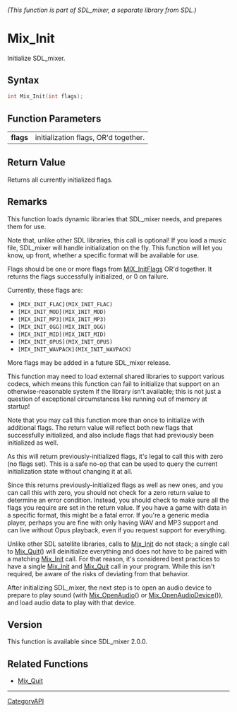 ###### (This function is part of SDL_mixer, a separate library from SDL.)
# Mix_Init

Initialize SDL_mixer.

## Syntax

```c
int Mix_Init(int flags);

```

## Function Parameters

|               |                                      |
| ------------- | ------------------------------------ |
| **flags**     | initialization flags, OR'd together. |

## Return Value

Returns all currently initialized flags.

## Remarks

This function loads dynamic libraries that SDL_mixer needs, and prepares
them for use.

Note that, unlike other SDL libraries, this call is optional! If you load a
music file, SDL_mixer will handle initialization on the fly. This function
will let you know, up front, whether a specific format will be available
for use.

Flags should be one or more flags from [MIX_InitFlags](MIX_InitFlags) OR'd
together. It returns the flags successfully initialized, or 0 on failure.

Currently, these flags are:

- `[MIX_INIT_FLAC](MIX_INIT_FLAC)`
- `[MIX_INIT_MOD](MIX_INIT_MOD)`
- `[MIX_INIT_MP3](MIX_INIT_MP3)`
- `[MIX_INIT_OGG](MIX_INIT_OGG)`
- `[MIX_INIT_MID](MIX_INIT_MID)`
- `[MIX_INIT_OPUS](MIX_INIT_OPUS)`
- `[MIX_INIT_WAVPACK](MIX_INIT_WAVPACK)`

More flags may be added in a future SDL_mixer release.

This function may need to load external shared libraries to support various
codecs, which means this function can fail to initialize that support on an
otherwise-reasonable system if the library isn't available; this is not
just a question of exceptional circumstances like running out of memory at
startup!

Note that you may call this function more than once to initialize with
additional flags. The return value will reflect both new flags that
successfully initialized, and also include flags that had previously been
initialized as well.

As this will return previously-initialized flags, it's legal to call this
with zero (no flags set). This is a safe no-op that can be used to query
the current initialization state without changing it at all.

Since this returns previously-initialized flags as well as new ones, and
you can call this with zero, you should not check for a zero return value
to determine an error condition. Instead, you should check to make sure all
the flags you require are set in the return value. If you have a game with
data in a specific format, this might be a fatal error. If you're a generic
media player, perhaps you are fine with only having WAV and MP3 support and
can live without Opus playback, even if you request support for everything.

Unlike other SDL satellite libraries, calls to [Mix_Init](Mix_Init) do not
stack; a single call to [Mix_Quit](Mix_Quit)() will deinitialize everything
and does not have to be paired with a matching [Mix_Init](Mix_Init) call.
For that reason, it's considered best practices to have a single
[Mix_Init](Mix_Init) and [Mix_Quit](Mix_Quit) call in your program. While
this isn't required, be aware of the risks of deviating from that behavior.

After initializing SDL_mixer, the next step is to open an audio device to
prepare to play sound (with [Mix_OpenAudio](Mix_OpenAudio)() or
[Mix_OpenAudioDevice](Mix_OpenAudioDevice)()), and load audio data to play
with that device.

## Version

This function is available since SDL_mixer 2.0.0.

## Related Functions

* [Mix_Quit](Mix_Quit)

----
[CategoryAPI](CategoryAPI)

